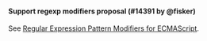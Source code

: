 #### Support regexp modifiers proposal (#14391 by @fisker)

See [Regular Expression Pattern Modifiers for ECMAScript](https://github.com/tc39/proposal-regexp-modifiers).
